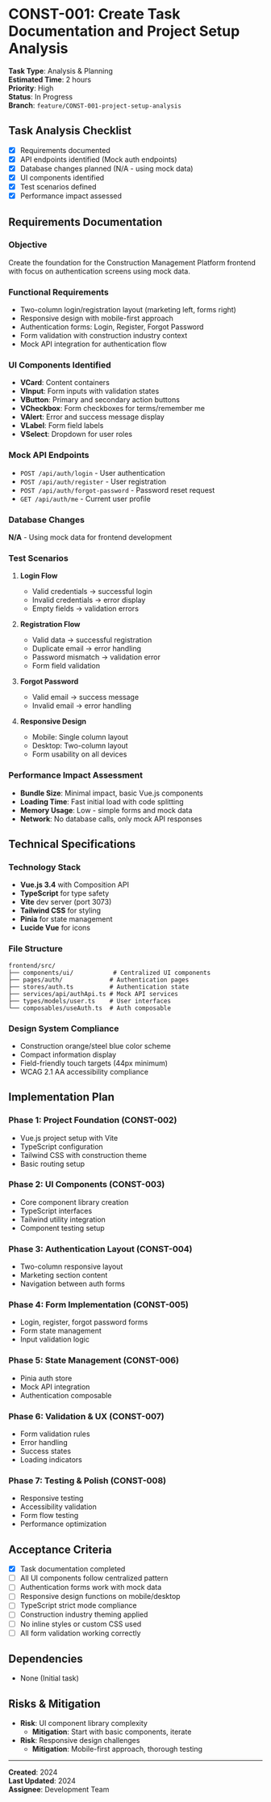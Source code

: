# CONST-001: Create Task Documentation and Project Setup Analysis

**Task Type**: Analysis & Planning  
**Estimated Time**: 2 hours  
**Priority**: High  
**Status**: In Progress  
**Branch**: `feature/CONST-001-project-setup-analysis`

## Task Analysis Checklist

- [x] Requirements documented
- [x] API endpoints identified (Mock auth endpoints)
- [x] Database changes planned (N/A - using mock data)
- [x] UI components identified
- [x] Test scenarios defined
- [x] Performance impact assessed

## Requirements Documentation

### Objective
Create the foundation for the Construction Management Platform frontend with focus on authentication screens using mock data.

### Functional Requirements
- Two-column login/registration layout (marketing left, forms right)
- Responsive design with mobile-first approach
- Authentication forms: Login, Register, Forgot Password
- Form validation with construction industry context
- Mock API integration for authentication flow

### UI Components Identified
- **VCard**: Content containers
- **VInput**: Form inputs with validation states
- **VButton**: Primary and secondary action buttons
- **VCheckbox**: Form checkboxes for terms/remember me
- **VAlert**: Error and success message display
- **VLabel**: Form field labels
- **VSelect**: Dropdown for user roles

### Mock API Endpoints
- `POST /api/auth/login` - User authentication
- `POST /api/auth/register` - User registration
- `POST /api/auth/forgot-password` - Password reset request
- `GET /api/auth/me` - Current user profile

### Database Changes
**N/A** - Using mock data for frontend development

### Test Scenarios
1. **Login Flow**
   - Valid credentials → successful login
   - Invalid credentials → error display
   - Empty fields → validation errors

2. **Registration Flow**
   - Valid data → successful registration
   - Duplicate email → error handling
   - Password mismatch → validation error
   - Form field validation

3. **Forgot Password**
   - Valid email → success message
   - Invalid email → error handling

4. **Responsive Design**
   - Mobile: Single column layout
   - Desktop: Two-column layout
   - Form usability on all devices

### Performance Impact Assessment
- **Bundle Size**: Minimal impact, basic Vue.js components
- **Loading Time**: Fast initial load with code splitting
- **Memory Usage**: Low - simple forms and mock data
- **Network**: No database calls, only mock API responses

## Technical Specifications

### Technology Stack
- **Vue.js 3.4** with Composition API
- **TypeScript** for type safety
- **Vite** dev server (port 3073)
- **Tailwind CSS** for styling
- **Pinia** for state management
- **Lucide Vue** for icons

### File Structure
```
frontend/src/
├── components/ui/           # Centralized UI components
├── pages/auth/             # Authentication pages
├── stores/auth.ts          # Authentication state
├── services/api/authApi.ts # Mock API services
├── types/models/user.ts    # User interfaces
└── composables/useAuth.ts  # Auth composable
```

### Design System Compliance
- Construction orange/steel blue color scheme
- Compact information display
- Field-friendly touch targets (44px minimum)
- WCAG 2.1 AA accessibility compliance

## Implementation Plan

### Phase 1: Project Foundation (CONST-002)
- Vue.js project setup with Vite
- TypeScript configuration
- Tailwind CSS with construction theme
- Basic routing setup

### Phase 2: UI Components (CONST-003)
- Core component library creation
- TypeScript interfaces
- Tailwind utility integration
- Component testing setup

### Phase 3: Authentication Layout (CONST-004)
- Two-column responsive layout
- Marketing section content
- Navigation between auth forms

### Phase 4: Form Implementation (CONST-005)
- Login, register, forgot password forms
- Form state management
- Input validation logic

### Phase 5: State Management (CONST-006)
- Pinia auth store
- Mock API integration
- Authentication composable

### Phase 6: Validation & UX (CONST-007)
- Form validation rules
- Error handling
- Success states
- Loading indicators

### Phase 7: Testing & Polish (CONST-008)
- Responsive testing
- Accessibility validation
- Form flow testing
- Performance optimization

## Acceptance Criteria
- [x] Task documentation completed
- [ ] All UI components follow centralized pattern
- [ ] Authentication forms work with mock data
- [ ] Responsive design functions on mobile/desktop
- [ ] TypeScript strict mode compliance
- [ ] Construction industry theming applied
- [ ] No inline styles or custom CSS used
- [ ] All form validation working correctly

## Dependencies
- None (Initial task)

## Risks & Mitigation
- **Risk**: UI component library complexity
  - **Mitigation**: Start with basic components, iterate
- **Risk**: Responsive design challenges
  - **Mitigation**: Mobile-first approach, thorough testing

---
**Created**: 2024  
**Last Updated**: 2024  
**Assignee**: Development Team